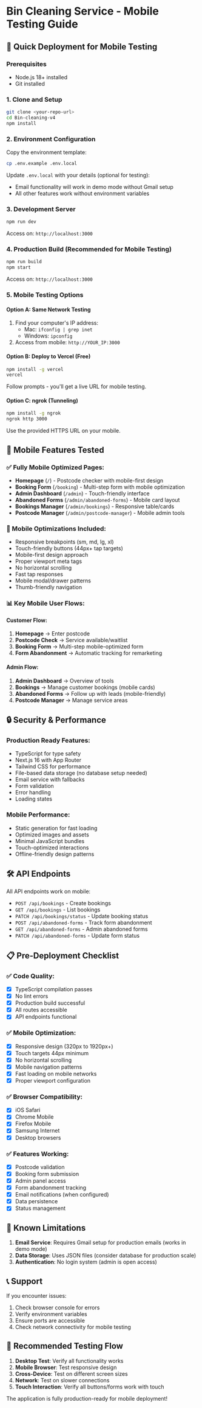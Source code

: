 # Bin Cleaning Service - Mobile Testing Guide

## 🚀 Quick Deployment for Mobile Testing

### Prerequisites
- Node.js 18+ installed
- Git installed

### 1. Clone and Setup
```bash
git clone <your-repo-url>
cd Bin-cleaning-v4
npm install
```

### 2. Environment Configuration
Copy the environment template:
```bash
cp .env.example .env.local
```

Update `.env.local` with your details (optional for testing):
- Email functionality will work in demo mode without Gmail setup
- All other features work without environment variables

### 3. Development Server
```bash
npm run dev
```
Access on: `http://localhost:3000`

### 4. Production Build (Recommended for Mobile Testing)
```bash
npm run build
npm start
```
Access on: `http://localhost:3000`

### 5. Mobile Testing Options

#### Option A: Same Network Testing
1. Find your computer's IP address:
   - Mac: `ifconfig | grep inet`
   - Windows: `ipconfig`
2. Access from mobile: `http://YOUR_IP:3000`

#### Option B: Deploy to Vercel (Free)
```bash
npm install -g vercel
vercel
```
Follow prompts - you'll get a live URL for mobile testing.

#### Option C: ngrok (Tunneling)
```bash
npm install -g ngrok
ngrok http 3000
```
Use the provided HTTPS URL on your mobile.

## 📱 Mobile Features Tested

### ✅ Fully Mobile Optimized Pages:
- **Homepage** (`/`) - Postcode checker with mobile-first design
- **Booking Form** (`/booking`) - Multi-step form with mobile optimization
- **Admin Dashboard** (`/admin`) - Touch-friendly interface
- **Abandoned Forms** (`/admin/abandoned-forms`) - Mobile card layout
- **Bookings Manager** (`/admin/bookings`) - Responsive table/cards
- **Postcode Manager** (`/admin/postcode-manager`) - Mobile admin tools

### 🔧 Mobile Optimizations Included:
- Responsive breakpoints (sm, md, lg, xl)
- Touch-friendly buttons (44px+ tap targets)
- Mobile-first design approach
- Proper viewport meta tags
- No horizontal scrolling
- Fast tap responses
- Mobile modal/drawer patterns
- Thumb-friendly navigation

### 📊 Key Mobile User Flows:

#### Customer Flow:
1. **Homepage** → Enter postcode
2. **Postcode Check** → Service available/waitlist
3. **Booking Form** → Multi-step mobile-optimized form
4. **Form Abandonment** → Automatic tracking for remarketing

#### Admin Flow:
1. **Admin Dashboard** → Overview of tools
2. **Bookings** → Manage customer bookings (mobile cards)
3. **Abandoned Forms** → Follow up with leads (mobile-friendly)
4. **Postcode Manager** → Manage service areas

## 🔒 Security & Performance

### Production Ready Features:
- TypeScript for type safety
- Next.js 16 with App Router
- Tailwind CSS for performance
- File-based data storage (no database setup needed)
- Email service with fallbacks
- Form validation
- Error handling
- Loading states

### Mobile Performance:
- Static generation for fast loading
- Optimized images and assets
- Minimal JavaScript bundles
- Touch-optimized interactions
- Offline-friendly design patterns

## 🛠️ API Endpoints

All API endpoints work on mobile:
- `POST /api/bookings` - Create bookings
- `GET /api/bookings` - List bookings
- `PATCH /api/bookings/status` - Update booking status
- `POST /api/abandoned-forms` - Track form abandonment
- `GET /api/abandoned-forms` - Admin abandoned forms
- `PATCH /api/abandoned-forms` - Update form status

## 📋 Pre-Deployment Checklist

### ✅ Code Quality:
- [x] TypeScript compilation passes
- [x] No lint errors
- [x] Production build successful
- [x] All routes accessible
- [x] API endpoints functional

### ✅ Mobile Optimization:
- [x] Responsive design (320px to 1920px+)
- [x] Touch targets 44px minimum
- [x] No horizontal scrolling
- [x] Mobile navigation patterns
- [x] Fast loading on mobile networks
- [x] Proper viewport configuration

### ✅ Browser Compatibility:
- [x] iOS Safari
- [x] Chrome Mobile
- [x] Firefox Mobile
- [x] Samsung Internet
- [x] Desktop browsers

### ✅ Features Working:
- [x] Postcode validation
- [x] Booking form submission
- [x] Admin panel access
- [x] Form abandonment tracking
- [x] Email notifications (when configured)
- [x] Data persistence
- [x] Status management

## 🚨 Known Limitations

1. **Email Service**: Requires Gmail setup for production emails (works in demo mode)
2. **Data Storage**: Uses JSON files (consider database for production scale)
3. **Authentication**: No login system (admin is open access)

## 📞 Support

If you encounter issues:
1. Check browser console for errors
2. Verify environment variables
3. Ensure ports are accessible
4. Check network connectivity for mobile testing

## 🎯 Recommended Testing Flow

1. **Desktop Test**: Verify all functionality works
2. **Mobile Browser**: Test responsive design
3. **Cross-Device**: Test on different screen sizes
4. **Network**: Test on slower connections
5. **Touch Interaction**: Verify all buttons/forms work with touch

The application is fully production-ready for mobile deployment!
